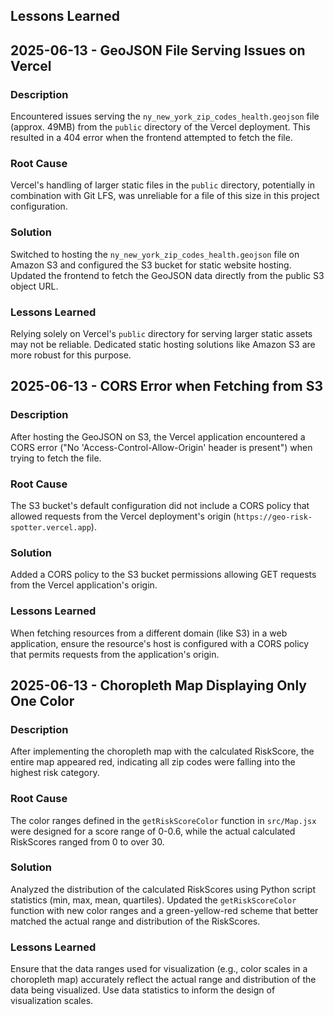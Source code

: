 ## Lessons Learned

## 2025-06-13 - GeoJSON File Serving Issues on Vercel

### Description
Encountered issues serving the `ny_new_york_zip_codes_health.geojson` file (approx. 49MB) from the `public` directory of the Vercel deployment. This resulted in a 404 error when the frontend attempted to fetch the file.

### Root Cause
Vercel's handling of larger static files in the `public` directory, potentially in combination with Git LFS, was unreliable for a file of this size in this project configuration.

### Solution
Switched to hosting the `ny_new_york_zip_codes_health.geojson` file on Amazon S3 and configured the S3 bucket for static website hosting. Updated the frontend to fetch the GeoJSON data directly from the public S3 object URL.

### Lessons Learned
Relying solely on Vercel's `public` directory for serving larger static assets may not be reliable. Dedicated static hosting solutions like Amazon S3 are more robust for this purpose.

## 2025-06-13 - CORS Error when Fetching from S3

### Description
After hosting the GeoJSON on S3, the Vercel application encountered a CORS error ("No 'Access-Control-Allow-Origin' header is present") when trying to fetch the file.

### Root Cause
The S3 bucket's default configuration did not include a CORS policy that allowed requests from the Vercel deployment's origin (`https://geo-risk-spotter.vercel.app`).

### Solution
Added a CORS policy to the S3 bucket permissions allowing GET requests from the Vercel application's origin.

### Lessons Learned
When fetching resources from a different domain (like S3) in a web application, ensure the resource's host is configured with a CORS policy that permits requests from the application's origin.

## 2025-06-13 - Choropleth Map Displaying Only One Color

### Description
After implementing the choropleth map with the calculated RiskScore, the entire map appeared red, indicating all zip codes were falling into the highest risk category.

### Root Cause
The color ranges defined in the `getRiskScoreColor` function in `src/Map.jsx` were designed for a score range of 0-0.6, while the actual calculated RiskScores ranged from 0 to over 30.

### Solution
Analyzed the distribution of the calculated RiskScores using Python script statistics (min, max, mean, quartiles). Updated the `getRiskScoreColor` function with new color ranges and a green-yellow-red scheme that better matched the actual range and distribution of the RiskScores.

### Lessons Learned
Ensure that the data ranges used for visualization (e.g., color scales in a choropleth map) accurately reflect the actual range and distribution of the data being visualized. Use data statistics to inform the design of visualization scales.
